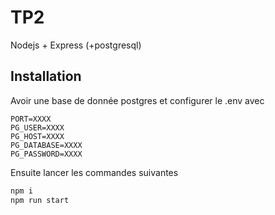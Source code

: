 # TP2 

Nodejs + Express (+postgresql)

## Installation

Avoir une base de donnée postgres et configurer le .env avec 
```
PORT=XXXX
PG_USER=XXXX
PG_HOST=XXXX
PG_DATABASE=XXXX
PG_PASSWORD=XXXX
```

Ensuite lancer les commandes suivantes
```bash
npm i
npm run start
```